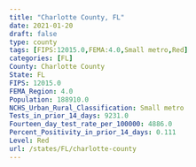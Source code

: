 ```yaml
---
title: "Charlotte County, FL"
date: 2021-01-20
draft: false
type: county
tags: [FIPS:12015.0,FEMA:4.0,Small metro,Red]
categories: [FL]
County: Charlotte County
State: FL
FIPS: 12015.0
FEMA_Region: 4.0
Population: 188910.0
NCHS_Urban_Rural_Classification: Small metro
Tests_in_prior_14_days: 9231.0
Fourteen_day_test_rate_per_100000: 4886.0
Percent_Positivity_in_prior_14_days: 0.111
Level: Red
url: /states/FL/charlotte-county
---
```



